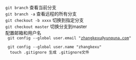 <code>git branch</code> 查看当前分支 <br>
<code>git branch -a</code> 查看远程的所有分支 <br>
<code>git checkout -b xxxx</code> 切换到指定分支 <br>
<code>git checkout master</code> 切换分支到master  <br>
配置邮箱和用户名 <br>
<code>
git config --global user.email "zhangkexu@yunquna.com" <br>
</code>
<code>
git config --global user.name "zhangkexu" <br>
</code>
<code>
touch .gitignore 生成 .gitignore文件
<code/>
